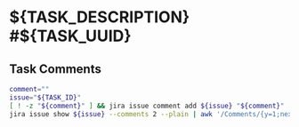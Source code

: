 # ${TASK_DESCRIPTION} #${TASK_UUID}

## Task Comments

```bash
comment=""
issue="${TASK_ID}"
[ ! -z "${comment}" ] && jira issue comment add ${issue} "${comment}"
jira issue show ${issue} --comments 2 --plain | awk '/Comments/{y=1;next}y' | head -n -5
```
